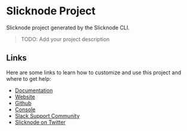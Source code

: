 # Slicknode Project

Slicknode project generated by the Slicknode CLI.

> TODO: Add your project description

## Links

Here are some links to learn how to customize and use this project and where to get help:

- [Documentation](https://slicknode.com/docs/)
- [Website](https://slicknode.com)
- [Github](https://github.com/slicknode/slicknode)
- [Console](https://console.slicknode.com)
- [Slack Support Community](https://slicknode.com/slack/)
- [Slicknode on Twitter](https://twitter.com/intent/user?screen_name=slicknode)
